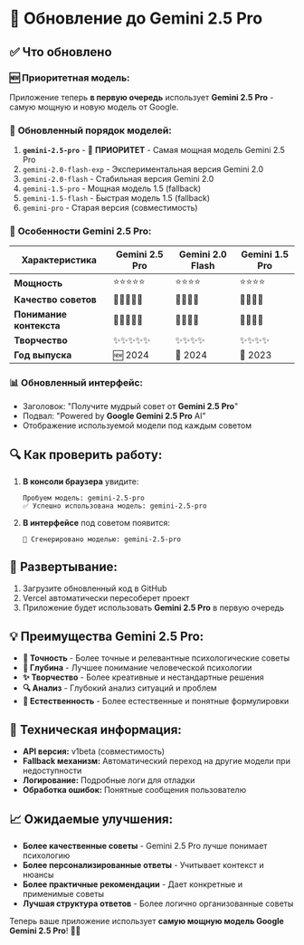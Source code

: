 # 🚀 Обновление до Gemini 2.5 Pro

## ✅ Что обновлено

### 🆕 **Приоритетная модель:**
Приложение теперь **в первую очередь** использует **Gemini 2.5 Pro** - самую мощную и новую модель от Google.

### 🔄 **Обновленный порядок моделей:**
1. **`gemini-2.5-pro`** - 🥇 **ПРИОРИТЕТ** - Самая мощная модель Gemini 2.5 Pro
2. `gemini-2.0-flash-exp` - Экспериментальная версия Gemini 2.0
3. `gemini-2.0-flash` - Стабильная версия Gemini 2.0
4. `gemini-1.5-pro` - Мощная модель 1.5 (fallback)
5. `gemini-1.5-flash` - Быстрая модель 1.5 (fallback)
6. `gemini-pro` - Старая версия (совместимость)

### 🎯 **Особенности Gemini 2.5 Pro:**

| Характеристика | Gemini 2.5 Pro | Gemini 2.0 Flash | Gemini 1.5 Pro |
|----------------|-----------------|-------------------|----------------|
| **Мощность** | ⭐⭐⭐⭐⭐ | ⭐⭐⭐⭐ | ⭐⭐⭐⭐ |
| **Качество советов** | 🧠🧠🧠🧠🧠 | 🧠🧠🧠🧠 | 🧠🧠🧠🧠 |
| **Понимание контекста** | 🎯🎯🎯🎯🎯 | 🎯🎯🎯🎯 | 🎯🎯🎯🎯 |
| **Творчество** | ✨✨✨✨✨ | ✨✨✨✨ | ✨✨✨✨ |
| **Год выпуска** | 🆕 2024 | 📅 2024 | 📅 2023 |

### 📊 **Обновленный интерфейс:**
- Заголовок: "Получите мудрый совет от **Gemini 2.5 Pro**"
- Подвал: "Powered by **Google Gemini 2.5 Pro** AI"
- Отображение используемой модели под каждым советом

## 🔍 **Как проверить работу:**

1. **В консоли браузера** увидите:
   ```
   Пробуем модель: gemini-2.5-pro
   ✅ Успешно использована модель: gemini-2.5-pro
   ```

2. **В интерфейсе** под советом появится:
   ```
   🤖 Сгенерировано моделью: gemini-2.5-pro
   ```

## 🚀 **Развертывание:**

1. Загрузите обновленный код в GitHub
2. Vercel автоматически пересоберет проект
3. Приложение будет использовать **Gemini 2.5 Pro** в первую очередь

## 💡 **Преимущества Gemini 2.5 Pro:**

- **🎯 Точность** - Более точные и релевантные психологические советы
- **🧠 Глубина** - Лучшее понимание человеческой психологии
- **✨ Творчество** - Более креативные и нестандартные решения
- **🔍 Анализ** - Глубокий анализ ситуаций и проблем
- **💬 Естественность** - Более естественные и понятные формулировки

## 🔧 **Техническая информация:**

- **API версия:** v1beta (совместимость)
- **Fallback механизм:** Автоматический переход на другие модели при недоступности
- **Логирование:** Подробные логи для отладки
- **Обработка ошибок:** Понятные сообщения пользователю

## 📈 **Ожидаемые улучшения:**

- **Более качественные советы** - Gemini 2.5 Pro лучше понимает психологию
- **Более персонализированные ответы** - Учитывает контекст и нюансы
- **Более практичные рекомендации** - Дает конкретные и применимые советы
- **Лучшая структура ответов** - Более логично организованные советы

Теперь ваше приложение использует **самую мощную модель Google Gemini 2.5 Pro**! 🎉🧠
